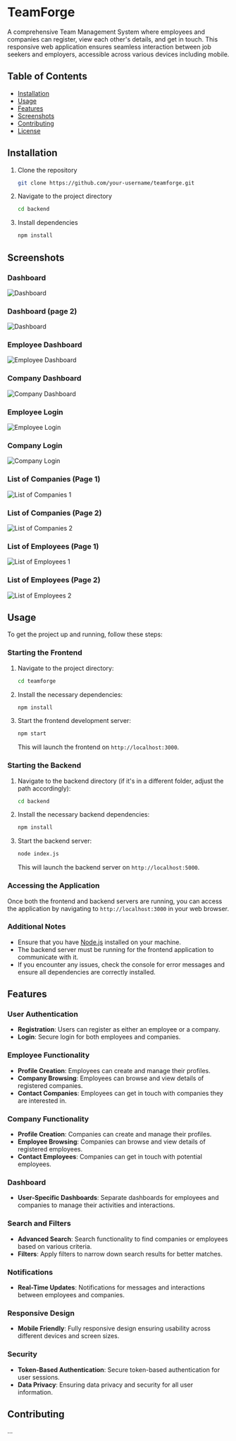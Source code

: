 # TeamForge
A comprehensive Team Management System where employees and companies can register, view each other's details, and get in touch. This responsive web application ensures seamless interaction between job seekers and employers, accessible across various devices including mobile.

## Table of Contents
- [Installation](#installation)
- [Usage](#usage)
- [Features](#features)
- [Screenshots](#screenshots)
- [Contributing](#contributing)
- [License](#license)

## Installation
1. Clone the repository
    ```bash
    git clone https://github.com/your-username/teamforge.git
    ```
2. Navigate to the project directory
    ```bash
    cd backend
    ```
3. Install dependencies
    ```bash
    npm install
    ```

## Screenshots

### Dashboard
![Dashboard](./screenshots/Dashboard.png)

### Dashboard (page 2) 
![Dashboard](./screenshots/Dashboard2.png)

### Employee Dashboard
![Employee Dashboard](./screenshots/EmployeeDashboard.png)

### Company Dashboard
![Company Dashboard](./screenshots/CompanyDahboard.png)

### Employee Login
![Employee Login](./screenshots/Employeelogin.png)

### Company Login
![Company Login](./screenshots/Companylogin.png)

### List of Companies (Page 1)
![List of Companies 1](./screenshots/listofcompany1.png)

### List of Companies (Page 2)
![List of Companies 2](./screenshots/listofcompany2.png)

### List of Employees (Page 1)
![List of Employees 1](./screenshots/listofemployee1.png)

### List of Employees (Page 2)
![List of Employees 2](./screenshots/listofemployee2.png)

## Usage

To get the project up and running, follow these steps:

### Starting the Frontend

1. Navigate to the project directory:
    ```bash
    cd teamforge
    ```

2. Install the necessary dependencies:
    ```bash
    npm install
    ```

3. Start the frontend development server:
    ```bash
    npm start
    ```
    This will launch the frontend on `http://localhost:3000`.

### Starting the Backend

1. Navigate to the backend directory (if it's in a different folder, adjust the path accordingly):
    ```bash
    cd backend
    ```

2. Install the necessary backend dependencies:
    ```bash
    npm install
    ```

3. Start the backend server:
    ```bash
    node index.js
    ```
    This will launch the backend server on `http://localhost:5000`.

### Accessing the Application

Once both the frontend and backend servers are running, you can access the application by navigating to `http://localhost:3000` in your web browser.

### Additional Notes

- Ensure that you have [Node.js](https://nodejs.org/) installed on your machine.
- The backend server must be running for the frontend application to communicate with it.
- If you encounter any issues, check the console for error messages and ensure all dependencies are correctly installed.

## Features

### User Authentication
- **Registration**: Users can register as either an employee or a company.
- **Login**: Secure login for both employees and companies.

### Employee Functionality
- **Profile Creation**: Employees can create and manage their profiles.
- **Company Browsing**: Employees can browse and view details of registered companies.
- **Contact Companies**: Employees can get in touch with companies they are interested in.

### Company Functionality
- **Profile Creation**: Companies can create and manage their profiles.
- **Employee Browsing**: Companies can browse and view details of registered employees.
- **Contact Employees**: Companies can get in touch with potential employees.

### Dashboard
- **User-Specific Dashboards**: Separate dashboards for employees and companies to manage their activities and interactions.

### Search and Filters
- **Advanced Search**: Search functionality to find companies or employees based on various criteria.
- **Filters**: Apply filters to narrow down search results for better matches.

### Notifications
- **Real-Time Updates**: Notifications for messages and interactions between employees and companies.

### Responsive Design
- **Mobile Friendly**: Fully responsive design ensuring usability across different devices and screen sizes.

### Security
- **Token-Based Authentication**: Secure token-based authentication for user sessions.
- **Data Privacy**: Ensuring data privacy and security for all user information.

## Contributing
...
